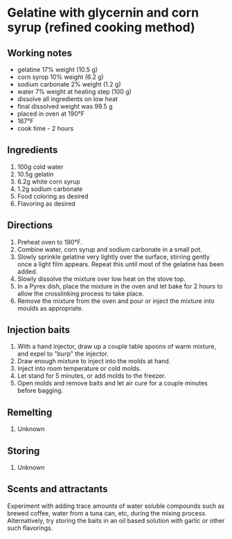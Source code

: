 # Gelatine with glycernin and corn syrup (refined cooking method)
## Working notes
- gelatine 17% weight (10.5 g)
- corn syrop 10% weight (6.2 g)
- sodium carbonate 2% weight (1.2 g)
- water 7% weight at heating step (100 g)
- dissolve all ingredients on low heat
- final dissolved weight was 99.5 g
- placed in oven at 190°F
- 167°F
- cook time - 2 hours

## Ingredients
1. 100g cold water
1. 10.5g gelatin
1. 6.2g white corn syrup
1. 1.2g sodium carbonate
1. Food coloring as desired
1. Flavoring as desired

## Directions
1. Preheat oven to 190°F.
1. Combine water, corn syrup and sodium carbonate in a small pot.
1. Slowly sprinkle gelatine very lightly over the surface, stirring gently once a light film appears. Repeat this until most of the gelatine has been added.
1. Slowly dissolve the mixture over low heat on the stove top.
1. In a Pyrex dish, place the mixture in the oven and let bake for 2 hours to allow the crosslinking process to take place.
1. Remove the mixture from the oven and pour or inject the mixture into moulds as appropriate.

## Injection baits
1. With a hand injector, draw up a couple table spoons of warm mixture, and expel to "burp" the injector.
1. Draw enough mixture to inject into the molds at hand.
1. Inject into room temperature or cold molds.
1. Let stand for 5 minutes, or add molds to the freezer.
1. Open molds and remove baits and let air cure for a couple minutes before bagging.

## Remelting
1. Unknown

## Storing
1. Unknown

## Scents and attractants
Experiment with adding trace amounts of water soluble compounds such as brewed coffee, water from a tuna can, etc, during the mixing process. Alternatively, try storing the baits in an oil based solution with garlic or other such flavorings.

